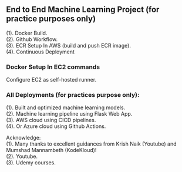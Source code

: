 ## End to End Machine Learning Project (for practice purposes only)
(1). Docker Build.\
(2). Github Workflow.\
(3). ECR Setup In AWS (build and push ECR image). \
(4). Continuous Deployment

### Docker Setup In EC2 commands
Configure EC2 as self-hosted runner.

### All Deployments (for practices purpose only):
(1). Built and optimized machine learning models. \
(2). Machine learning pipeline using Flask Web App. \
(3). AWS cloud using CICD pipelines. \
(4). Or Azure cloud using Github Actions.

Acknowledge: <br>
(1). Many thanks to excellent guidances from Krish Naik (Youtube) and Mumshad Mannambeth (KodeKloud)! \
(2). Youtube. \
(3). Udemy courses. 
